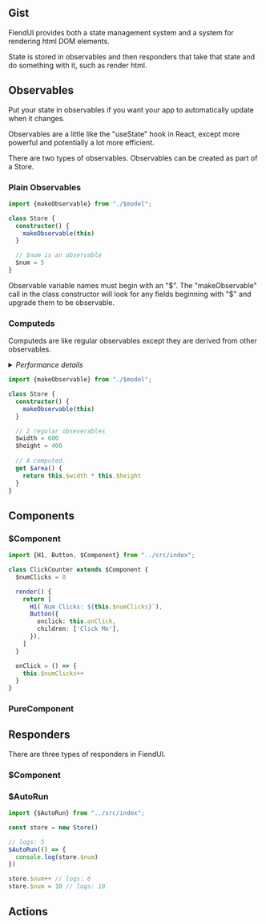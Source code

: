 ## Gist
FiendUI provides both a state management system and a system for rendering html DOM elements.

State is stored in observables and then responders that take that state and do something 
with it, such as render html.


## Observables
Put your state in observables if you want your app to automatically update when it changes.

Observables are a little like the "useState" hook in React, except more powerful and 
potentially a lot more efficient.

There are two types of observables. Observables can be created as part of a Store.

### Plain Observables

```typescript
import {makeObservable} from "./$model";

class Store {
  constructor() {
    makeObservable(this)
  }

  // $num is an observable
  $num = 5
}
```

Observable variable names must begin with an "$". The "makeObservable" call in the class constructor
will look for any fields beginning with "$" and upgrade them to be observable.

### Computeds
Computeds are like regular observables except they are derived from other observables.

<details>
  <summary><i>Performance details</i></summary>
Computeds track the observables they contain. They only update when needed.

Computeds update when:

 - They are accessed and an observable inside has changed
 - There is a Responder (Such as $AutoRun, $Component, another Computed) depending on it and an observable inside has 
   changed

</details>

```typescript
import {makeObservable} from "./$model";

class Store {
  constructor() {
    makeObservable(this)
  }

  // 2 regular obseverables
  $width = 600
  $height = 400
  
  // A computed.
  get $area() {
    return this.$width * this.$height
  }
}
```

## Components

### $Component

```typescript
import {H1, Button, $Component} from "../src/index";

class ClickCounter extends $Component {
  $numClicks = 0

  render() {
    return [
      H1(`Num Clicks: ${this.$numClicks}`),
      Button({
        onclick: this.onClick,
        children: ['Click Me'],
      }),
    ]
  }

  onClick = () => {
    this.$numClicks++
  }
}
```

### PureComponent

## Responders
There are three types of responders in FiendUI.

### $Component

### $AutoRun

```typescript
import {$AutoRun} from "../src/index";

const store = new Store()

// logs: 5
$AutoRun(() => {
  console.log(store.$num) 
})

store.$num++ // logs: 6
store.$num = 10 // logs: 10
```



## Actions